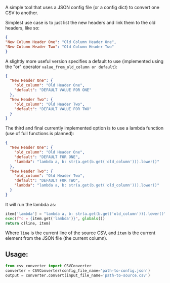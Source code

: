 A simple tool that uses a JSON config file (or a config dict) to convert one CSV to another.

Simplest use case is to just list the new headers and link them to the old headers, like so:

```json
{
"New Column Header One": "Old Column Header One",
"New Column Header Two": "Old Column Header Two"
}
```

A slightly more useful version specifies a default to use (implemented using the "or" operator `value_from_old_column or default`):

```json
{
  "New Header One": {
    "old_column": "Old Header One",
    "default": "DEFAULT VALUE FOR ONE"
  },
  "New Header Two": {
    "old_column": "Old Header Two",
    "default": "DEFAULT VALUE FOR TWO"
  }
}
```

The third and final currently implemented option is to use a lambda function (use of full functions is planned):

```json
{
  "New Header One": {
    "old_column": "Old Header One",
    "default": "DEFAULT FOR ONE",
    "lambda": "lambda a, b: str(a.get(b.get('old_column'))).lower()"
  },
  "New Header Two": {
    "old_column": "Old Header Two",
    "default": "DEFAULT FOR TWO",
    "lambda": "lambda a, b: str(a.get(b.get('old_column'))).lower()"
  }
}
```

It will run the lambda as:

```python
item['lambda'] = "lambda a, b: str(a.get(b.get('old_column'))).lower()"
exec(f"c = {item.get('lambda')}", globals())
return c(line, item)
```

Where `line` is the current line of the source CSV, and `item` is the current element from the JSON file (the current column).

## Usage: 

```python
from csv_converter import CSVConverter
converter = CSVConverter(config_file_name='path-to-config.json')
output = converter.convert(input_file_name='path-to-source.csv')
```
